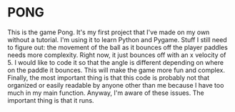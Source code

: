 # PONG
This is the game Pong. It's my first project that I've made on my own without a tutorial. I'm using it to learn Python and Pygame. Stuff I still need to figure out: the movement of the ball as it bounces off the player paddles needs more complexity. Right now, it just bounces off with an x velocity of 5. I would like to code it so that the angle is different depending on where on the paddle it bounces. This will make the game more fun and complex. Finally, the most important thing is that this code is probably not that organized or easily readable by anyone other than me because I have too much in my main function. Anyway, I'm aware of these issues. The important thing is that it runs.

